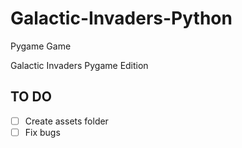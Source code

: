 # Galactic-Invaders-Python
Pygame Game

Galactic Invaders Pygame Edition

## TO DO
- [ ] Create assets folder
- [ ] Fix bugs
